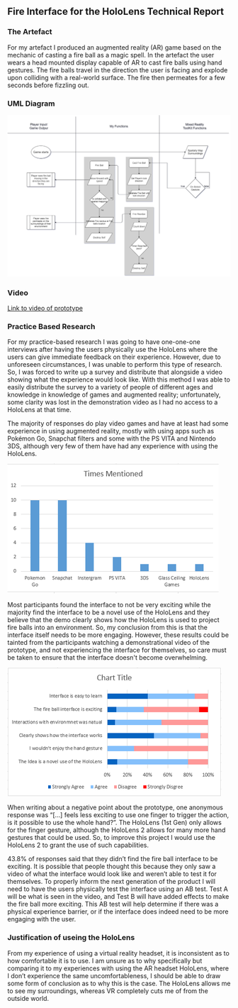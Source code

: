 ## Fire Interface for the HoloLens Technical Report

### The Artefact
For my artefact I produced an augmented reality (AR) game based on the mechanic of casting a fire ball as a magic spell. In the artefact the user wears a head mounted display capable of AR to cast fire balls using hand gestures. The fire balls travel in the direction the user is facing and explode upon colliding with a real-world surface. The fire then permeates for a few seconds before fizzling out. 

### UML Diagram
<img src="https://raw.githubusercontent.com/1ByteMemory/ArtefactTechReport.github.io/master/AR_UML.png" alt="UML">

### Video
[Link to video of prototype](https://youtu.be/599TbLwomlE)

### Practice Based Research
For my practice-based research I was going to have one-one-one interviews after having the users physically use the HoloLens where the users can give immediate feedback on their experience. However, due to unforeseen circumstances, I was unable to perform this type of research. So, I was forced to write up a survey and distribute that alongside a video showing what the experience would look like. With this method I was able to easily distribute the survey to a variety of people of different ages and knowledge in knowledge of games and augmented reality; unfortunately, some clarity was lost in the demonstration video as I had no access to a HoloLens at that time. 

The majority of responses do play video games and have at least had some experience in using augmented reality, mostly with using apps such as Pokémon Go, Snapchat filters and some with the PS VITA and Nintendo 3DS, although very few of them have had any experience with using the HoloLens.

<img src="https://raw.githubusercontent.com/1ByteMemory/ArtefactTechReport.github.io/master/Table01.PNG" alt="AR_Experiences">



Most participants found the interface to not be very exciting while the majority find the interface to be a novel use of the HoloLens and they believe that the demo clearly shows how the HoloLens is used to project fire balls into an environment. So, my conclusion from this is that the interface itself needs to be more engaging. However, these results could be tainted from the participants watching a demonstrational video of the prototype, and not experiencing the interface for themselves, so care must be taken to ensure that the interface doesn't become overwhelming. 

<img src="https://raw.githubusercontent.com/1ByteMemory/ArtefactTechReport.github.io/master/Table02.PNG" alt="AgreeDisagreeGraph">


When writing about a negative point about the prototype, one anonymous response was “[…] feels less exciting to use one finger to trigger the action, is it possible to use the whole hand?”. The HoloLens (1st Gen) only allows for the finger gesture, although the HoloLens 2 allows for many more hand gestures that could be used. So, to improve this project I would use the HoloLens 2 to grant the use of such capabilities. 

43.8% of responses said that they didn’t find the fire ball interface to be exciting. It is possible that people thought this because they only saw a video of what the interface would look like and weren’t able to test it for themselves. To properly inform the next generation of the product I will need to have the users physically test the interface using an AB test. Test A will be what is seen in the video, and Test B will have added effects to make the fire ball more exciting. This AB test will help determine if there was a physical experience barrier, or if the interface does indeed need to be more engaging with the user.


### Justification of useing the HoloLens
From my experience of using a virtual reality headset, it is inconsistent as to how comfortable it is to use. I am unsure as to why specifically but comparing it to my experiences with using the AR headset HoloLens, where I don’t experience the same uncomfortableness, I should be able to draw some form of conclusion as to why this is the case. The HoloLens allows me to see my surroundings, whereas VR completely cuts me of from the outside world.  


